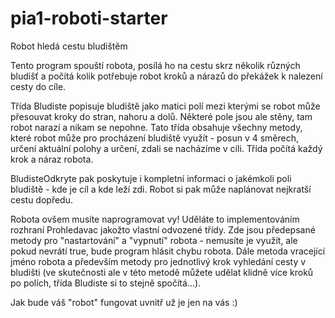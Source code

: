 # pia1-roboti-starter
Robot hledá cestu bludištěm

Tento program spouští robota, posílá ho na cestu skrz několik různých bludišť a počítá kolik potřebuje robot kroků a nárazů do překážek k nalezení cesty do cíle.

Třída Bludiste popisuje bludiště jako matici polí mezi kterými se robot může přesouvat kroky do stran, nahoru a dolů. Některé pole jsou ale stěny, tam robot narazí a nikam se nepohne. Tato třída obsahuje všechny metody, které robot může pro procházení bludiště využít - posun v 4 směrech, určení aktuální polohy a určení, zdali se nacházíme v cíli. Třída počítá každý krok a náraz robota.

BludisteOdkryte pak poskytuje i kompletní informaci o jakémkoli poli bludiště - kde je cíl a kde leží zdi. Robot si pak může naplánovat nejkratší cestu dopředu.

Robota ovšem musíte naprogramovat vy! Uděláte to implementováním rozhraní Prohledavac jakožto vlastní odvozené třídy. Zde jsou předepsané metody pro "nastartování" a "vypnutí" robota - nemusíte je využít, ale pokud nevrátí true, bude program hlásit chybu robota. Dále metoda vracející jméno robota a především metody pro jednotlivý krok vyhledání cesty v bludišti (ve skutečnosti ale v této metodě můžete udělat klidně více kroků po polích, třída Bludiste si to stejně spočítá...).

Jak bude váš "robot" fungovat uvnitř už je jen na vás :)
